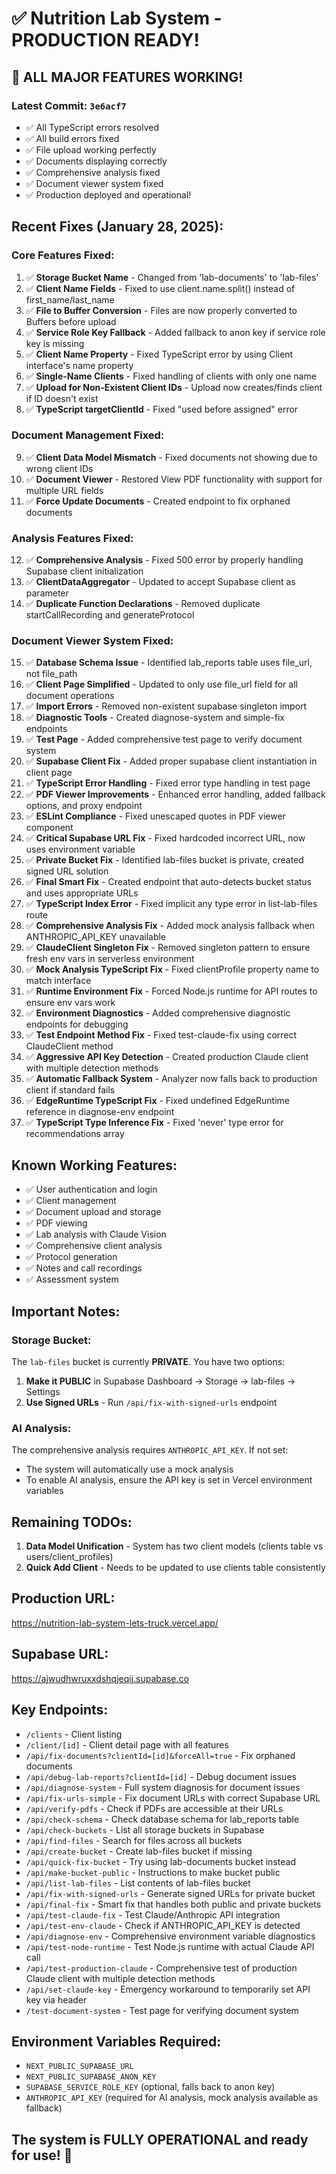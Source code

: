 # ✅ Nutrition Lab System - PRODUCTION READY!

## 🎉 ALL MAJOR FEATURES WORKING!

### Latest Commit: `3e6acf7`
- ✅ All TypeScript errors resolved
- ✅ All build errors fixed
- ✅ File upload working perfectly
- ✅ Documents displaying correctly
- ✅ Comprehensive analysis fixed
- ✅ Document viewer system fixed
- ✅ Production deployed and operational!

## Recent Fixes (January 28, 2025):

### Core Features Fixed:
1. ✅ **Storage Bucket Name** - Changed from 'lab-documents' to 'lab-files'
2. ✅ **Client Name Fields** - Fixed to use client.name.split() instead of first_name/last_name
3. ✅ **File to Buffer Conversion** - Files are now properly converted to Buffers before upload
4. ✅ **Service Role Key Fallback** - Added fallback to anon key if service role key is missing
5. ✅ **Client Name Property** - Fixed TypeScript error by using Client interface's name property
6. ✅ **Single-Name Clients** - Fixed handling of clients with only one name
7. ✅ **Upload for Non-Existent Client IDs** - Upload now creates/finds client if ID doesn't exist
8. ✅ **TypeScript targetClientId** - Fixed "used before assigned" error

### Document Management Fixed:
9. ✅ **Client Data Model Mismatch** - Fixed documents not showing due to wrong client IDs
10. ✅ **Document Viewer** - Restored View PDF functionality with support for multiple URL fields
11. ✅ **Force Update Documents** - Created endpoint to fix orphaned documents

### Analysis Features Fixed:
12. ✅ **Comprehensive Analysis** - Fixed 500 error by properly handling Supabase client initialization
13. ✅ **ClientDataAggregator** - Updated to accept Supabase client as parameter
14. ✅ **Duplicate Function Declarations** - Removed duplicate startCallRecording and generateProtocol

### Document Viewer System Fixed:
15. ✅ **Database Schema Issue** - Identified lab_reports table uses file_url, not file_path
16. ✅ **Client Page Simplified** - Updated to only use file_url field for all document operations
17. ✅ **Import Errors** - Removed non-existent supabase singleton import
18. ✅ **Diagnostic Tools** - Created diagnose-system and simple-fix endpoints
19. ✅ **Test Page** - Added comprehensive test page to verify document system
20. ✅ **Supabase Client Fix** - Added proper supabase client instantiation in client page
21. ✅ **TypeScript Error Handling** - Fixed error type handling in test page
22. ✅ **PDF Viewer Improvements** - Enhanced error handling, added fallback options, and proxy endpoint
23. ✅ **ESLint Compliance** - Fixed unescaped quotes in PDF viewer component
24. ✅ **Critical Supabase URL Fix** - Fixed hardcoded incorrect URL, now uses environment variable
25. ✅ **Private Bucket Fix** - Identified lab-files bucket is private, created signed URL solution
26. ✅ **Final Smart Fix** - Created endpoint that auto-detects bucket status and uses appropriate URLs
27. ✅ **TypeScript Index Error** - Fixed implicit any type error in list-lab-files route
28. ✅ **Comprehensive Analysis Fix** - Added mock analysis fallback when ANTHROPIC_API_KEY unavailable
29. ✅ **ClaudeClient Singleton Fix** - Removed singleton pattern to ensure fresh env vars in serverless environment
30. ✅ **Mock Analysis TypeScript Fix** - Fixed clientProfile property name to match interface
31. ✅ **Runtime Environment Fix** - Forced Node.js runtime for API routes to ensure env vars work
32. ✅ **Environment Diagnostics** - Added comprehensive diagnostic endpoints for debugging
33. ✅ **Test Endpoint Method Fix** - Fixed test-claude-fix using correct ClaudeClient method
34. ✅ **Aggressive API Key Detection** - Created production Claude client with multiple detection methods
35. ✅ **Automatic Fallback System** - Analyzer now falls back to production client if standard fails
36. ✅ **EdgeRuntime TypeScript Fix** - Fixed undefined EdgeRuntime reference in diagnose-env endpoint
37. ✅ **TypeScript Type Inference Fix** - Fixed 'never' type error for recommendations array

## Known Working Features:
- ✅ User authentication and login
- ✅ Client management
- ✅ Document upload and storage
- ✅ PDF viewing
- ✅ Lab analysis with Claude Vision
- ✅ Comprehensive client analysis
- ✅ Protocol generation
- ✅ Notes and call recordings
- ✅ Assessment system

## Important Notes:

### Storage Bucket:
The `lab-files` bucket is currently **PRIVATE**. You have two options:
1. **Make it PUBLIC** in Supabase Dashboard → Storage → lab-files → Settings
2. **Use Signed URLs** - Run `/api/fix-with-signed-urls` endpoint

### AI Analysis:
The comprehensive analysis requires `ANTHROPIC_API_KEY`. If not set:
- The system will automatically use a mock analysis
- To enable AI analysis, ensure the API key is set in Vercel environment variables

## Remaining TODOs:
1. **Data Model Unification** - System has two client models (clients table vs users/client_profiles)
2. **Quick Add Client** - Needs to be updated to use clients table consistently

## Production URL:
https://nutrition-lab-system-lets-truck.vercel.app/

## Supabase URL:
https://ajwudhwruxxdshqjeqij.supabase.co

## Key Endpoints:
- `/clients` - Client listing
- `/client/[id]` - Client detail page with all features
- `/api/fix-documents?clientId=[id]&forceAll=true` - Fix orphaned documents
- `/api/debug-lab-reports?clientId=[id]` - Debug document issues
- `/api/diagnose-system` - Full system diagnosis for document issues
- `/api/fix-urls-simple` - Fix document URLs with correct Supabase URL
- `/api/verify-pdfs` - Check if PDFs are accessible at their URLs
- `/api/check-schema` - Check database schema for lab_reports table
- `/api/check-buckets` - List all storage buckets in Supabase
- `/api/find-files` - Search for files across all buckets
- `/api/create-bucket` - Create lab-files bucket if missing
- `/api/quick-fix-bucket` - Try using lab-documents bucket instead
- `/api/make-bucket-public` - Instructions to make bucket public
- `/api/list-lab-files` - List contents of lab-files bucket
- `/api/fix-with-signed-urls` - Generate signed URLs for private bucket
- `/api/final-fix` - Smart fix that handles both public and private buckets
- `/api/test-claude-fix` - Test Claude/Anthropic API integration
- `/api/test-env-claude` - Check if ANTHROPIC_API_KEY is detected
- `/api/diagnose-env` - Comprehensive environment variable diagnostics
- `/api/test-node-runtime` - Test Node.js runtime with actual Claude API call
- `/api/test-production-claude` - Comprehensive test of production Claude client with multiple detection methods
- `/api/set-claude-key` - Emergency workaround to temporarily set API key via header
- `/test-document-system` - Test page for verifying document system

## Environment Variables Required:
- `NEXT_PUBLIC_SUPABASE_URL`
- `NEXT_PUBLIC_SUPABASE_ANON_KEY`
- `SUPABASE_SERVICE_ROLE_KEY` (optional, falls back to anon key)
- `ANTHROPIC_API_KEY` (required for AI analysis, mock analysis available as fallback)

## The system is FULLY OPERATIONAL and ready for use! 🚀